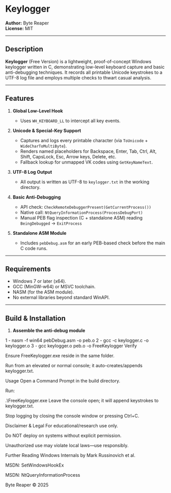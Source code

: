 # Keylogger

**Author:** Byte Reaper  
**License:** MIT 

---

## Description

**Keylogger** (Free Version) is a lightweight, proof-of-concept Windows keylogger written in C, demonstrating low-level keyboard capture and basic anti-debugging techniques. It records all printable Unicode keystrokes to a UTF-8 log file and employs multiple checks to thwart casual analysis.

---

## Features

1. **Global Low-Level Hook**  
   - Uses `WH_KEYBOARD_LL` to intercept all key events.

2. **Unicode & Special-Key Support**  
   - Captures and logs every printable character (via `ToUnicode` + `WideCharToMultiByte`).  
   - Renders named placeholders for Backspace, Enter, Tab, Ctrl, Alt, Shift, CapsLock, Esc, Arrow keys, Delete, etc.  
   - Fallback lookup for unmapped VK codes using `GetKeyNameText`.

3. **UTF-8 Log Output**  
   - All output is written as UTF-8 to `keylogger.txt` in the working directory.

4. **Basic Anti-Debugging**  
   - API check: `CheckRemoteDebuggerPresent(GetCurrentProcess())`  
   - Native call: `NtQueryInformationProcess(ProcessDebugPort)`  
   - Manual PEB flag inspection (C + standalone ASM) reading `BeingDebugged` → `ExitProcess`

5. **Standalone ASM Module**  
   - Includes `pebDebug.asm` for an early PEB-based check before the main C code runs.

---

## Requirements

- Windows 7 or later (x64).  
- GCC (MinGW-w64) or MSVC toolchain.  
- NASM (for the ASM module).  
- No external libraries beyond standard WinAPI.

---

## Build & Installation

1. **Assemble the anti-debug module**  
   
 1 - nasm -f win64 pebDebug.asm -o peb.o 
 2 - gcc -c keylogger.c -o keylogger.o
 3 - gcc keylogger.o peb.o  -o FreeKeylogger
Verify

Ensure FreeKeylogger.exe  reside in the same folder.

Run from an elevated or normal console; it auto-creates/appends keylogger.txt.

Usage
Open a Command Prompt in the build directory.

Run:

.\FreeKeylogger.exe
Leave the console open; it will append keystrokes to keylogger.txt.

Stop logging by closing the console window or pressing Ctrl+C.

Disclaimer & Legal
For educational/research use only.

Do NOT deploy on systems without explicit permission.

Unauthorized use may violate local laws—use responsibly.

Further Reading
Windows Internals by Mark Russinovich et al.

MSDN: SetWindowsHookEx

MSDN: NtQueryInformationProcess

Byte Reaper © 2025
